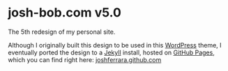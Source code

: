 josh-bob.com v5.0
=================

The 5th redesign of my personal site. 

Although I originally built this design to be used in this [WordPress](http://wordpress.org) theme, I eventually ported the design to a [Jekyll](http://jekyllrb.com/) install, hosted on [GitHub Pages](http://pages.github.com/), which you can find right here: [joshferrara.github.com](http://joshferrara.github.com)

